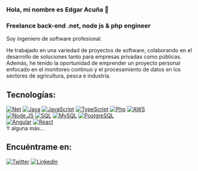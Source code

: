 ### Hola, mi nombre es Edgar Acuña 👋
### Freelance back-end .net, node js & php engineer

Soy ingeniero de software profesional.

He trabajado en una variedad de proyectos de software, colaborando en el desarrollo de soluciones tanto para empresas privadas como públicas. Además, he tenido la oportunidad de emprender un proyecto personal enfocado en el monitoreo continuo y el procesamiento de datos en los sectores de agricultura, pesca e industria.

## Tecnologías:
[![Net](https://img.shields.io/badge/.Net-4285F4?style=for-the-badge&logo=csharp&logoColor=white&labelColor=101010)]()
[![Java](https://img.shields.io/badge/Java-007396?style=for-the-badge&logo=java&logoColor=white&labelColor=101010)]()
[![JavaScript](https://img.shields.io/badge/JavaScript-F7DF1E?style=for-the-badge&logo=javascript&logoColor=white&labelColor=101010)]()
[![TypeScript](https://img.shields.io/badge/TypeScript-339933?style=for-the-badge&logo=typescript&logoColor=white&labelColor=101010)]()
[![Php](https://img.shields.io/badge/php-0077B5?style=for-the-badge&logo=php&logoColor=white&labelColor=101010)]()
[![AWS](https://img.shields.io/badge/AWS-232F3E?style=for-the-badge&logo=amazon-aws&logoColor=white&labelColor=101010)]()
</br>
[![Node.JS](https://img.shields.io/badge/Node.JS-339933?style=for-the-badge&logo=node.js&logoColor=white&labelColor=101010)]()
[![SQL](https://img.shields.io/badge/SQL-yellow?style=for-the-badge&logo=microsoft-sql-server&logoColor=white&labelColor=101010)]()
[![MySQL](https://img.shields.io/badge/MySQL-4479A1?style=for-the-badge&logo=mysql&logoColor=white&labelColor=101010)]()
[![PostgreSQL](https://img.shields.io/badge/postgresql-4479A1?style=for-the-badge&logo=postgresql&logoColor=white&labelColor=101010)]()
</br>
[![Angular](https://img.shields.io/badge/Angular-FF0000?style=for-the-badge&logo=Angular&logoColor=white&labelColor=101010)]()
[![React](https://img.shields.io/badge/react-232F3E?style=for-the-badge&logo=react&logoColor=white&labelColor=101010)]()
</br>
Y alguna más...

## Encuéntrame en:

[![Twitter](https://img.shields.io/badge/Twitter-@eacunam-1DA1F2?style=for-the-badge&logo=twitter&logoColor=white&labelColor=101010)](https://twitter.com/eacunam)
[![LinkedIn](https://img.shields.io/badge/LinkedIn-Edgar_Acuna-0077B5?style=for-the-badge&logo=linkedin&logoColor=white&labelColor=101010)](https://www.linkedin.com/in/edgar-acuña-melo)
